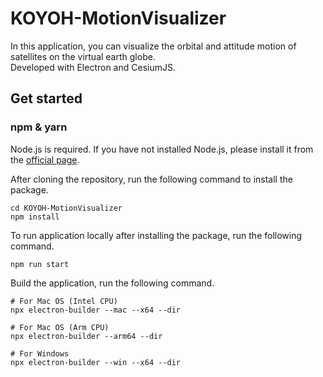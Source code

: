 # KOYOH-MotionVisualizer

In this application, you can visualize the orbital and attitude motion of satellites on the virtual earth globe.  
Developed with Electron and CesiumJS.

## Get started

### npm & yarn

Node.js is required. If you have not installed Node.js, please install it from the [official page](https://nodejs.org/en).

After cloning the repository, run the following command to install the package.

```shell
cd KOYOH-MotionVisualizer
npm install
```

To run application locally after installing the package, run the following command.
```
npm run start
```

Build the application, run the following command.

```shell
# For Mac OS (Intel CPU)
npx electron-builder --mac --x64 --dir

# For Mac OS (Arm CPU)
npx electron-builder --arm64 --dir

# For Windows
npx electron-builder --win --x64 --dir
```
